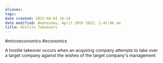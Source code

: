 ```yaml
---
aliases: 
tags: 
date created: 2022-04-03 16:14
date modified: Wednesday, April 20th 2022, 1:41:06 am
title: Hostile Takeovers
---
```


#microeconomics #economics

A hostile takeover occurs when an acquiring company attempts to take over a target company against the wishes of the target company's management
